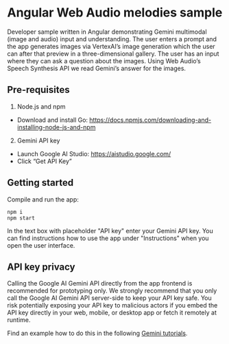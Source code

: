 # Angular Web Audio melodies sample

Developer sample written in Angular demonstrating Gemini multimodal (image and audio) input and understanding. The user enters a prompt and the app generates images via VertexAI’s image generation which the user can after that preview in a three-dimensional gallery. The user has an input where they can ask a question about the images. Using Web Audio’s Speech Synthesis API we read Gemini’s answer for the images.

## Pre-requisites

1. Node.js and npm
  * Download and install Go: https://docs.npmjs.com/downloading-and-installing-node-js-and-npm
2. Gemini API key
  * Launch Google AI Studio: https://aistudio.google.com/
  * Click “Get API Key”

## Getting started

Compile and run the app:

```shell
npm i
npm start
```

In the text box with placeholder "API key" enter your Gemini API key. You can find instructions how to use the app under "Instructions" when you open the user interface.

## API key privacy

Calling the Google AI Gemini API directly from the app frontend is recommended for prototyping only. We strongly recommend that you only call the Google AI Gemini API server-side to keep your API key safe. You risk potentially exposing your API key to malicious actors if you embed the API key directly in your web, mobile, or desktop app or fetch it remotely at runtime.

Find an example how to do this in the following [Gemini tutorials](https://ai.google.dev/gemini-api/docs/get-started).
